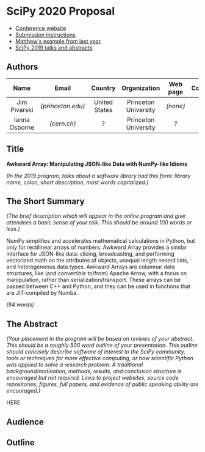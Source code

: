 # SciPy 2020 Proposal

   * [Conference website](https://www.scipy2020.scipy.org/)
   * [Submission instructions](https://www.scipy2020.scipy.org/talk-poster-presentations)
   * [Matthew's example from last year](https://github.com/matthewfeickert/SciPy2019-Proposal#readme)
   * [SciPy 2019 talks and abstracts](https://www.youtube.com/playlist?list=PLYx7XA2nY5GcDQblpQ_M1V3PQPoLWiDAC)

## Authors

| Name | Email | Country | Organization | Web page | Corresponding? |
|:-:|:-:|:-:|:-:|:-:|:-:|
| Jim Pivarski | _(princeton.edu)_ | United States | Princeton University | _(none)_ | **yes** |
| Ianna Osborne | _(cern.ch)_ | ? | Princeton University | ? | |

## Title

**Awkward Array: Manipulating JSON-like Data with NumPy-like Idioms**

_(In the 2019 program, talks about a software library had this form: library name, colon, short description, most words capitalized.)_

## The Short Summary

_(The brief description which will appear in the online program and give attendees a basic sense of your talk. This should be around 100 words or less.)_

NumPy simplifies and accelerates mathematical calculations in Python, but only for rectilinear arrays of numbers. Awkward Array provides a similar interface for JSON-like data: slicing, broadcasting, and performing vectorized math on the attributes of objects, unequal length nested lists, and heterogeneous data types. Awkward Arrays are columnar data structures, like (and convertible to/from) Apache Arrow, with a focus on manipulation, rather than serialization/transport. These arrays can be passed between C++ and Python, and they can be used in functions that are JIT-compiled by Numba.

_(84 words)_

## The Abstract

_(Your placement in the program will be based on reviews of your abstract. This should be a roughly 500 word outline of your presentation. This outline should concisely describe software of interest to the SciPy community, tools or techniques for more effective computing, or how scientific Python was applied to solve a research problem. A traditional background/motivation, methods, results, and conclusion structure is encouraged but not required. Links to project websites, source code repositories, figures, full papers, and evidence of public speaking ability are encouraged.)_

HERE

## Audience





## Outline

